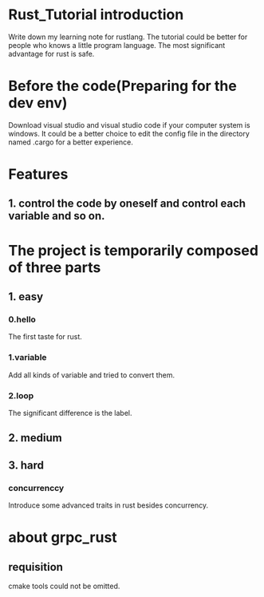 # Rust_Tutorial introduction
Write down my learning note for rustlang. The tutorial could be better for people who knows a little program language.
The most significant advantage for rust is safe.

# Before the code(Preparing for the dev env)
Download visual studio and visual studio code if your computer system is windows.
It could be a better choice to edit the config file in the directory named .cargo for a better experience.

# Features
## 1. control the code by oneself and control each variable and so on.


# The project is temporarily composed of three parts
## 1. easy
### 0.hello
The first taste for rust.

### 1.variable
Add all kinds of variable and tried to convert them.

### 2.loop
The significant difference is the label.

## 2. medium


## 3. hard
### concurrenccy
Introduce some advanced traits in rust besides concurrency.

# about grpc_rust
## requisition
cmake tools could not be omitted.